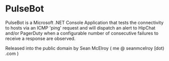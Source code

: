 PulseBot
===========

PulseBot is a Microsoft .NET Console Application that tests the connectivity
to hosts via an ICMP 'ping' request and will dispatch an alert to
HipChat and/or PagerDuty when a configurable number of consecutive failures
to receive a response are observed.

Released into the public domain by Sean McElroy ( me @ seanmcelroy [dot) .com )
